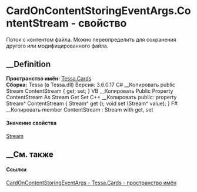 # CardOnContentStoringEventArgs.ContentStream - свойство
Поток с контентом файла. Можно переопределить для сохранения другого или
модифицированного файла.
## __Definition
 **Пространство имён:** [Tessa.Cards](N_Tessa_Cards.htm)  
 **Сборка:** Tessa (в Tessa.dll) Версия: 3.6.0.17
C# __Копировать
     public Stream ContentStream { get; set; }
VB __Копировать
     Public Property ContentStream As Stream
    	Get
    	Set
C++ __Копировать
     public:
    property Stream^ ContentStream {
    	Stream^ get ();
    	void set (Stream^ value);
    }
F# __Копировать
     member ContentStream : Stream with get, set
#### Значение свойства
[Stream](https://learn.microsoft.com/dotnet/api/system.io.stream)
##  __См. также
#### Ссылки
[CardOnContentStoringEventArgs -
](T_Tessa_Cards_CardOnContentStoringEventArgs.htm)
[Tessa.Cards - пространство имён](N_Tessa_Cards.htm)
